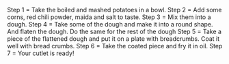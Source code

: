 Step 1 = Take the boiled and mashed potatoes in a bowl.
Step 2 = Add some corns, red chili powder, maida and salt to taste.
Step 3 = Mix them into a dough.
Step 4 = Take some of the dough and make it into a round shape. And flaten the dough. Do the same for the rest of the dough
Step 5 = Take a piece of the flattened dough and put it on a plate with breadcrumbs. Coat it well with bread crumbs.
Step 6 = Take the coated piece and fry it in oil.
Step 7 = Your cutlet is ready!